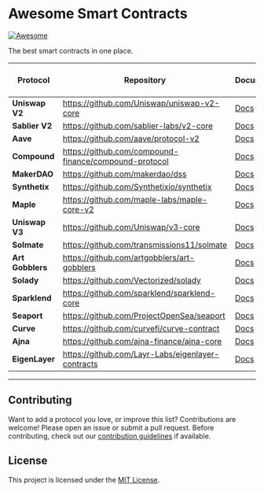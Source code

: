 # Awesome Smart Contracts

[![Awesome](https://awesome.re/badge.svg)](https://awesome.re)

The best smart contracts in one place. 

| Protocol       | Repository                                                              | Documentation                                                              | The Bytecode Episode |
|----------------|-------------------------------------------------------------------------|----------------------------------------------------------------------------|----------------------|
| **Uniswap V2** | https://github.com/Uniswap/uniswap-v2-core                    | [Docs](https://docs.uniswap.org/)                                           | N/A                  |
| **Sablier V2** | https://github.com/sablier-labs/v2-core                    | [Docs](https://docs.sablier.com)                                            | [Youtube](https://www.youtube.com/watch?v=Mh0akz5ybZ8&t=11s&ab_channel=shafu)                  |
| **Aave**       | https://github.com/aave/protocol-v2                           | [Docs](https://docs.aave.com/)                                              | N/A                  |
| **Compound**   | https://github.com/compound-finance/compound-protocol         | [Docs](https://compound.finance/docs)                                       | N/A                  |
| **MakerDAO**   | https://github.com/makerdao/dss                                  | [Docs](https://docs.makerdao.com/)                                          | N/A                  |
| **Synthetix**  | https://github.com/Synthetixio/synthetix                      | [Docs](https://docs.synthetix.io/)                                          | N/A                  |
| **Maple**      | https://github.com/maple-labs/maple-core-v2                   | [Docs](https://docs.maple.finance/)                                         | [Youtube](https://www.youtube.com/watch?v=nG_QTMGVL3U&t=2358s&ab_channel=shafu)                  |
| **Uniswap V3** | https://github.com/Uniswap/v3-core                            | [Docs](https://docs.uniswap.org/protocol/V3/introduction)                   | N/A                  |
| **Solmate**    | https://github.com/transmissions11/solmate                    | [Docs](https://github.com/transmissions11/solmate#readme)                   | N/A                  |
| **Art Gobblers**|https://github.com/artgobblers/art-gobblers                  | [Docs](https://www.paradigm.xyz/2022/09/art-gobblers)                       | N/A                  |
| **Solady**     | https://github.com/Vectorized/solady                          | [Docs](https://github.com/Vectorized/solady#readme)                         | N/A                  |
| **Sparklend**  | https://github.com/sparklend/sparklend-core                   | [Docs](https://docs.sparklend.com/)                                         | N/A                  |
| **Seaport**    | https://github.com/ProjectOpenSea/seaport                     | [Docs](https://docs.opensea.io/v2.0/reference/seaport-overview)             | [Youtube](https://www.youtube.com/watch?v=mvRrRV_eNLQ&ab_channel=shafu)                  |
| **Curve**      | https://github.com/curvefi/curve-contract                     | [Docs](https://docs.curve.fi/)                                              | N/A                  |
| **Ajna**       | https://github.com/ajna-finance/ajna-core                     | [Docs](https://docs.ajna.finance/)                                           | N/A                  |
| **EigenLayer** | https://github.com/Layr-Labs/eigenlayer-contracts             | [Docs](https://docs.eigenlayer.xyz)                                          | N/A                  |

---

## Contributing

Want to add a protocol you love, or improve this list? Contributions are welcome! Please open an issue or submit a pull request. Before contributing, check out our [contribution guidelines](CONTRIBUTING.md) if available.

## License

This project is licensed under the [MIT License](LICENSE).